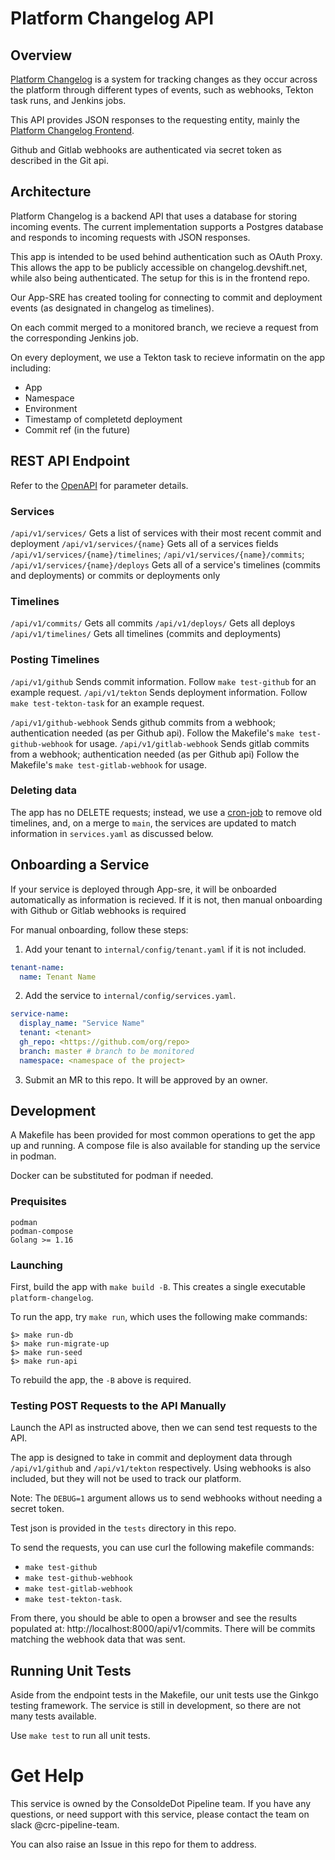 # Platform Changelog API

## Overview

[Platform Changelog](https://changelog.stage.devshift.net) is a system for tracking changes as they occur
across the platform through different types of events, such as
webhooks, Tekton task runs, and Jenkins jobs.

This API provides JSON responses to the requesting entity, mainly the [Platform
Changelog Frontend](https://www.github.com/redhatinsights/platform-changelog).

Github and Gitlab webhooks are authenticated via secret token as described in the Git api.

## Architecture

Platform Changelog is a backend API that uses a database for storing
incoming events. The current implementation supports a Postgres database
and responds to incoming requests with JSON responses.

This app is intended to be used behind authentication such as OAuth Proxy. This allows the app to be publicly accessible on changelog.devshift.net, while also being authenticated. The setup for this is in the frontend repo.

Our App-SRE has created tooling for connecting to commit and deployment events 
(as designated in changelog as timelines).

On each commit merged to a monitored branch, we recieve a request from the corresponding Jenkins job.

On every deployment, we use a Tekton task to recieve informatin on the app including:
- App
- Namespace
- Environment
- Timestamp of completetd deployment
- Commit ref (in the future)

## REST API Endpoint

Refer to the [OpenAPI](https://github.com/RedHatInsights/platform-changelog-go/blob/main/schema/openapi.yaml) for parameter details.

### Services
`/api/v1/services/`
Gets a list of services with their most recent commit and deployment
`/api/v1/services/{name}`
Gets all of a services fields
`/api/v1/services/{name}/timelines`; `/api/v1/services/{name}/commits`; `/api/v1/services/{name}/deploys`
Gets all of a service's timelines (commits and deployments) or commits or deployments only

### Timelines
`/api/v1/commits/`
Gets all commits
`/api/v1/deploys/`
Gets all deploys
`/api/v1/timelines/`
Gets all timelines (commits and deployments)


### Posting Timelines
`/api/v1/github`
Sends commit information. Follow `make test-github` for an example request.
`/api/v1/tekton`
Sends deployment information. Follow `make test-tekton-task` for an example request.

`/api/v1/github-webhook`
Sends github commits from a webhook; authentication needed (as per Github api).
Follow the Makefile's `make test-github-webhook` for usage.
`/api/v1/gitlab-webhook`
Sends gitlab commits from a webhook; authentication needed (as per Github api)
Follow the Makefile's `make test-gitlab-webhook` for usage.

### Deleting data
The app has no DELETE requests; instead, we use a [cron-job](https://github.com/RedHatInsights/platform-changelog-go/blob/main/tools/cron-job.sh) to remove old timelines, and, on a merge to `main`, the services are updated to match information in `services.yaml` as discussed below.

## Onboarding a Service

If your service is deployed through App-sre, it will be onboarded automatically as information is recieved. If it is not, then manual onboarding with Github or Gitlab webhooks is required

For manual onboarding, follow these steps:

1. Add your tenant to `internal/config/tenant.yaml` if it is not included.
  ```yaml
  tenant-name:
    name: Tenant Name
```

2. Add the service to `internal/config/services.yaml`.
  
  ```yaml
  service-name:
    display_name: "Service Name"
    tenant: <tenant>
    gh_repo: <https://github.com/org/repo>
    branch: master # branch to be monitored
    namespace: <namespace of the project>
```

3. Submit an MR to this repo. It will be approved by an owner.

## Development

A Makefile has been provided for most common operations to get the app up and running.
A compose file is also available for standing up the service in podman.

Docker can be substituted for podman if needed.

### Prequisites

    podman
    podman-compose
    Golang >= 1.16

### Launching
First, build the app with `make build -B`. This creates a single executable `platform-changelog`.

To run the app, try `make run`, which uses the following make commands:

    $> make run-db
    $> make run-migrate-up
    $> make run-seed
    $> make run-api

To rebuild the app, the `-B` above is required.

### Testing POST Requests to the API Manually

Launch the API as instructed above, then we can send test requests to the API.

The app is designed to take in commit and deployment data through `/api/v1/github` and `/api/v1/tekton` respectively. Using webhooks is also included, but they will not be used to track our platform.

Note: The `DEBUG=1` argument allows us to send webhooks without needing a secret token.

Test json is provided in the `tests` directory in this repo.

To send the requests, you can use curl the following makefile commands: 
- `make test-github`
- `make test-github-webhook`
- `make test-gitlab-webhook`
- `make test-tekton-task`.

From there, you should be able to open a browser and see the results populated at: http://localhost:8000/api/v1/commits. There will be commits matching the webhook data that was sent.

## Running Unit Tests

Aside from the endpoint tests in the Makefile, our unit tests use the Ginkgo testing framework. The service is still in development, so there are not many tests available.

Use `make test` to run all unit tests.

# Get Help

This service is owned by the ConsoldeDot Pipeline team. If you have any questions, or
need support with this service, please contact the team on slack @crc-pipeline-team.

You can also raise an Issue in this repo for them to address.
